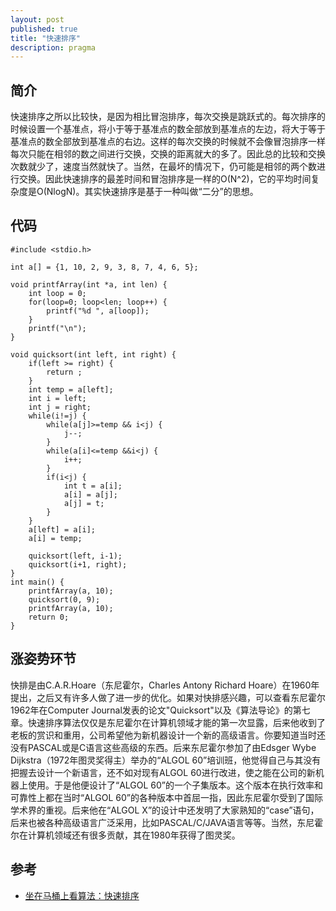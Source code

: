 ```yaml
---
layout: post
published: true
title: "快速排序"
description: pragma
---
```

## 简介

快速排序之所以比较快，是因为相比冒泡排序，每次交换是跳跃式的。每次排序的时候设置一个基准点，将小于等于基准点的数全部放到基准点的左边，将大于等于基准点的数全部放到基准点的右边。这样的每次交换的时候就不会像冒泡排序一样每次只能在相邻的数之间进行交换，交换的距离就大的多了。因此总的比较和交换次数就少了，速度当然就快了。当然，在最坏的情况下，仍可能是相邻的两个数进行交换。因此快速排序的最差时间和冒泡排序是一样的O(N^2)，它的平均时间复杂度是O(NlogN)。其实快速排序是基于一种叫做“二分”的思想。

## 代码

```
#include <stdio.h>

int a[] = {1, 10, 2, 9, 3, 8, 7, 4, 6, 5};

void printfArray(int *a, int len) {
    int loop = 0;
    for(loop=0; loop<len; loop++) {
        printf("%d ", a[loop]);
    }
    printf("\n");
}

void quicksort(int left, int right) {
    if(left >= right) {
        return ;
    }
    int temp = a[left];
    int i = left;
    int j = right;
    while(i!=j) {
        while(a[j]>=temp && i<j) {
            j--;
        }
        while(a[i]<=temp &&i<j) {
            i++;
        }
        if(i<j) {
            int t = a[i];
            a[i] = a[j];
            a[j] = t;
        }
    }
    a[left] = a[i];
    a[i] = temp;

    quicksort(left, i-1);
    quicksort(i+1, right);
}
int main() {
    printfArray(a, 10);
    quicksort(0, 9);
    printfArray(a, 10);
    return 0;
}
```

## 涨姿势环节

快排是由C.A.R.Hoare（东尼霍尔，Charles Antony Richard Hoare）在1960年提出，之后又有许多人做了进一步的优化。如果对快排感兴趣，可以查看东尼霍尔1962年在Computer Journal发表的论文"Quicksort"以及《算法导论》的第七章。快速排序算法仅仅是东尼霍尔在计算机领域才能的第一次显露，后来他收到了老板的赏识和重用，公司希望他为新机器设计一个新的高级语言。你要知道当时还没有PASCAL或是C语言这些高级的东西。后来东尼霍尔参加了由Edsger Wybe Dijkstra（1972年图灵奖得主）举办的“ALGOL 60”培训班，他觉得自己与其没有把握去设计一个新语言，还不如对现有ALGOL 60进行改进，使之能在公司的新机器上使用。于是他便设计了“ALGOL 60”的一个子集版本。这个版本在执行效率和可靠性上都在当时“ALGOL 60”的各种版本中首屈一指，因此东尼霍尔受到了国际学术界的重视。后来他在“ALGOL X”的设计中还发明了大家熟知的“case”语句，后来也被各种高级语言广泛采用，比如PASCAL/C/JAVA语言等等。当然，东尼霍尔在计算机领域还有很多贡献，其在1980年获得了图灵奖。

## 参考
- [坐在马桶上看算法：快速排序](http://developer.51cto.com/art/201403/430986.htm)
